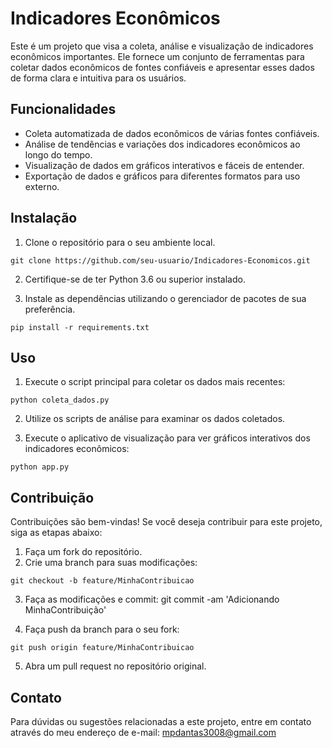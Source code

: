# Indicadores Econômicos

Este é um projeto que visa a coleta, análise e visualização de indicadores econômicos importantes. Ele fornece um conjunto de ferramentas para coletar dados econômicos de fontes confiáveis e apresentar esses dados de forma clara e intuitiva para os usuários.

## Funcionalidades

- Coleta automatizada de dados econômicos de várias fontes confiáveis.
- Análise de tendências e variações dos indicadores econômicos ao longo do tempo.
- Visualização de dados em gráficos interativos e fáceis de entender.
- Exportação de dados e gráficos para diferentes formatos para uso externo.

## Instalação

1. Clone o repositório para o seu ambiente local.

`git clone https://github.com/seu-usuario/Indicadores-Economicos.git`


2. Certifique-se de ter Python 3.6 ou superior instalado.

3. Instale as dependências utilizando o gerenciador de pacotes de sua preferência.

`pip install -r requirements.txt`

## Uso

1. Execute o script principal para coletar os dados mais recentes:

`python coleta_dados.py`

2. Utilize os scripts de análise para examinar os dados coletados.

3. Execute o aplicativo de visualização para ver gráficos interativos dos indicadores econômicos:

`python app.py`


## Contribuição

Contribuições são bem-vindas! Se você deseja contribuir para este projeto, siga as etapas abaixo:

1. Faça um fork do repositório.
2. Crie uma branch para suas modificações:

`git checkout -b feature/MinhaContribuicao`

3. Faça as modificações e commit:
git commit -am 'Adicionando MinhaContribuição'

4. Faça push da branch para o seu fork:

`git push origin feature/MinhaContribuicao`

5. Abra um pull request no repositório original.


## Contato

Para dúvidas ou sugestões relacionadas a este projeto, entre em contato através do meu endereço de e-mail: mpdantas3008@gmail.com

